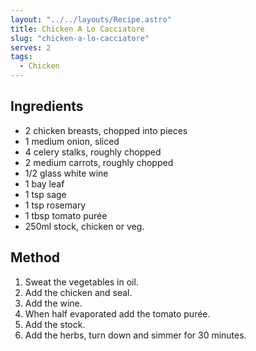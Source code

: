 ```yaml
---
layout: "../../layouts/Recipe.astro"
title: Chicken A Lo Cacciatore
slug: "chicken-a-lo-cacciatore"
serves: 2
tags:
  - Chicken
---
```


## Ingredients

- 2 chicken breasts, chopped into pieces
- 1 medium onion, sliced
- 4 celery stalks, roughly chopped
- 2 medium carrots, roughly chopped
- 1/2 glass white wine
- 1 bay leaf
- 1 tsp sage
- 1 tsp rosemary
- 1 tbsp tomato purée
- 250ml stock, chicken or veg.

## Method

1. Sweat the vegetables in oil.
1. Add the chicken and seal.
1. Add the wine. 
1. When half evaporated add the tomato purée. 
1. Add the stock.
1. Add the herbs, turn down and simmer for 30 minutes. 